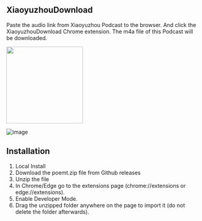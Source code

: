 ## XiaoyuzhouDownload
Paste the audio link from Xiaoyuzhou Podcast to the browser. And click the XiaoyuzhouDownload 
Chrome extension. The m4a file of this Podcast will be downloaded.

<a href="https://afdian.net/a/czt16"><img width="200" src="https://pic1.afdiancdn.com/static/img/welcome/button-sponsorme.jpg" alt=""></a>

![image](https://github.com/chrischenchen/XiaoyuzhouDownload/assets/19976775/768ee7fd-07cd-4384-a93d-33e1870a4c45)



## Installation
1. Local Install
2. Download the poemt.zip file from Github releases
3. Unzip the file
4. In Chrome/Edge go to the extensions page (chrome://extensions or edge://extensions).
5. Enable Developer Mode.
6. Drag the unzipped folder anywhere on the page to import it (do not delete the folder afterwards).

